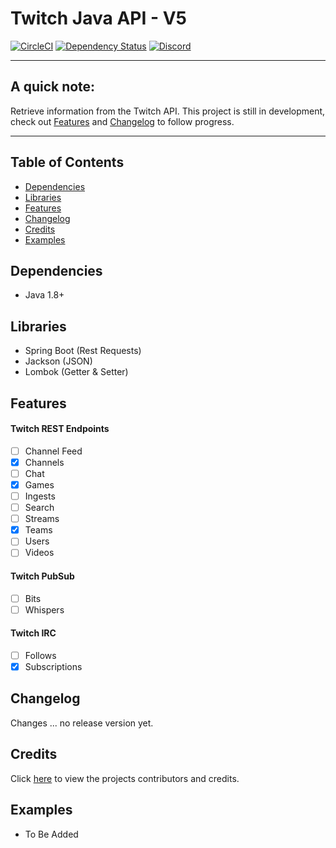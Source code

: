 # Twitch Java API - V5

[![CircleCI](https://circleci.com/gh/PhilippHeuer/twitch4j/tree/master.svg?style=svg)](https://circleci.com/gh/PhilippHeuer/twitch4j/tree/master)
[![Dependency Status](https://www.versioneye.com/user/projects/5874cd85fff5dc002990c796/badge.svg?style=flat-square)](https://www.versioneye.com/user/projects/5874cd85fff5dc002990c796)
[![Discord](https://img.shields.io/badge/Join-Twitch4J-7289DA.svg?style=flat-square)](https://discord.gg/FQ5vgW3)

--------

## A quick note:
Retrieve information from the Twitch API.
This project is still in development, check out [Features](#features) and [Changelog](#changelog) to follow progress.

--------

## Table of Contents
- [Dependencies](#dependencies)
- [Libraries](#libraries)
- [Features](#features)
- [Changelog](#changelog)
- [Credits](#credits)
- [Examples](#examples)

## Dependencies
 * Java 1.8+
 
## Libraries
 * Spring Boot (Rest Requests)
 * Jackson (JSON)
 * Lombok (Getter & Setter)

## Features
#### Twitch REST Endpoints
 - [ ] Channel Feed
 - [x] Channels
 - [ ] Chat
 - [x] Games
 - [ ] Ingests
 - [ ] Search
 - [ ] Streams
 - [x] Teams
 - [ ] Users
 - [ ] Videos

#### Twitch PubSub
 - [ ] Bits
 - [ ] Whispers
 
#### Twitch IRC
 - [ ] Follows
 - [X] Subscriptions
 
## Changelog
Changes ... no release version yet.

## Credits
Click [here](CONTRIBUTORS.md) to view the projects contributors and credits.
 
## Examples
 - To Be Added